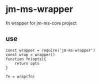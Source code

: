 # jm-ms-wrapper

fn wrapper for jm-ms-core project

## use

```
const wrapper = require('jm-ms-wrapper')
const wrap = wrapper()
function fn(opts){
    return opts
}

fn = wrap(fn)

```
